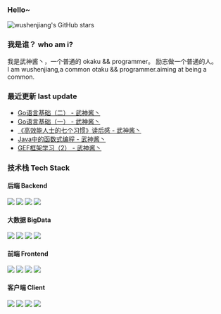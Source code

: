 ### Hello~
![wushenjiang's GitHub stars](https://github-readme-stats.vercel.app/api?username=wushenjiang&show_icons=true&theme=radical)
### 我是谁？ who am i?
我是武神酱丶，一个普通的 okaku && programmer。 励志做一个普通的人。<br/>
I am wushenjiang,a common otaku && programmer.aiming at being a common.
### 最近更新 last update
<!-- BLOG-POST-LIST:START -->
- [Go语言基础（二） - 武神酱丶](https://www.cnblogs.com/wushenjiang/p/17259699.html)
- [Go语言基础（一） - 武神酱丶](https://www.cnblogs.com/wushenjiang/p/17181228.html)
- [《高效能人士的七个习惯》读后感 - 武神酱丶](https://www.cnblogs.com/wushenjiang/p/16860832.html)
- [Java中的函数式编程 - 武神酱丶](https://www.cnblogs.com/wushenjiang/p/16782907.html)
- [GEF框架学习（2） - 武神酱丶](https://www.cnblogs.com/wushenjiang/p/16535767.html)
<!-- BLOG-POST-LIST:END -->
### 技术栈 Tech Stack
#### 后端 Backend
<img src="https://img.shields.io/badge/Java-100%25-blueviolet?style=for-the-badge"> <img src="https://img.shields.io/badge/Spring-80%25-blueviolet?style=for-the-badge"> <img src="https://img.shields.io/badge/Docker-75%25-blueviolet?style=for-the-badge"> <img src="https://img.shields.io/badge/SpringCloud-40%25-blueviolet?style=for-the-badge">
<br/>
#### 大数据 BigData
<img src="https://img.shields.io/badge/Hadoop-60%25-yellow?style=for-the-badge"> <img src="https://img.shields.io/badge/Hive-55%25-yellow?style=for-the-badge"> <img src="https://img.shields.io/badge/HBase-35%25-yellow?style=for-the-badge"> <img src="https://img.shields.io/badge/Flume-55%25-yellow?style=for-the-badge"> <br/>
#### 前端 Frontend
<img src="https://img.shields.io/badge/HTML-90%25-red?style=for-the-badge"> <img src="https://img.shields.io/badge/CSS-70%25-red?style=for-the-badge"> <img src="https://img.shields.io/badge/JS-85%25-red?style=for-the-badge"> <img src="https://img.shields.io/badge/Vue-60%25-red?style=for-the-badge"> <br/>
#### 客户端 Client
<img src="https://img.shields.io/badge/Kotlin-60%25-orange?style=for-the-badge"> <img src="https://img.shields.io/badge/Android-70%25-orange?style=for-the-badge"> <img src="https://img.shields.io/badge/SWT-80%25-orange?style=for-the-badge"> <img src="https://img.shields.io/badge/Flutter-25%25-orange?style=for-the-badge">
